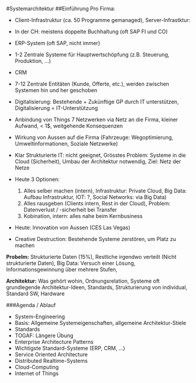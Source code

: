 #Systemarchitektur
##Einführung
Pro Firma:

  - Client-Infrastruktur (ca. 50 Programme gemanaged), Server-Infrastktur:
  - In der CH: meistens doppelte Buchhaltung (oft SAP FI und CO)
  - ERP-System (oft SAP, nicht immer)
  - 1-2 Zentrale Systeme für Hauptwertschöpfung (z.B. Steuerung, Produktion, ...)
  - CRM

  - 7-12 Zentrale Entitäten (Kunde, Offerte, etc.), werden zwischen Systemen hin und her geschoben
  - Digitalisierung: Bestehende + Zukünftige GP durch IT unterstützen, Digitalisierung = IT-Unterstützung
  - Anbindung von Things 7 Netzwerken via Netz an die Firma, kleiner Aufwand, < 1$, weitgehende Konsequenzen
  - Wirkung von Aussen auf die Firma (Fahrzeuge: Wegoptimierung, Umweltinformationen, Soziale Netzwerke)
  - Klar Strukturierte IT: nicht geeignet, Grösstes Problem: Systeme in die Cloud (Sicherheit), Umbau der Architektur notwendig, Ziel: Netz der Netze
  - Heute 3 Optionen:
    1.  Alles selber machen (intern), Infrastruktur: Private Cloud, Big Data: Aufbau Infrastruktur, IOT: ?, Social Networks: via Big Data)
    2.  Alles rausgeben (Clients intern, Rest in der Cloud), Problem: Datenverlust / -sicherheit bei Transfer
    3.  Kobination, intern: alles nahe beim Kernbusiness
  - Heute: Innovation von Aussen (CES Las Vegas)
  - Creative Destruction: Bestehende Systeme zerstören, um Platz zu machen

**Probelm:**
Strukturierte Daten (15%), Restliche irgendwo verteilt (Nicht strukturierte Daten), Big Data: Versuch einer Lösung, Informationsgewinnung über mehrere Stufen,

**Architektur:** Was gehört wohin, Ordnungsrelation, Systeme oft grundlegende Architektur-Ideen, Standards, Strukturierung von individual, Standard SW, Hardware

###Agenda / Ablauf
  - System-Engineering
  - Basis: Allgemeine Systemeigenschaften, allgemeine Architektur-Stiele
  - Standards
  - TOGAF: Längere Übung
  - Enterprise Architecture Patterns
  - Wichtigste Standard-Systeme (ERP, CRM, ...)
  - Service Oriented Architecture
  - Distributed Realtime-Systems
  - Cloud-Computing
  - Internet of Things
